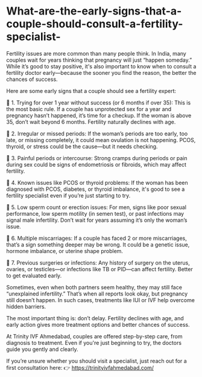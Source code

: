# What-are-the-early-signs-that-a-couple-should-consult-a-fertility-specialist-

Fertility issues are more common than many people think. In India, many couples wait for years thinking that pregnancy will just “happen someday.” While it’s good to stay positive, it's also important to know when to consult a fertility doctor early—because the sooner you find the reason, the better the chances of success.

Here are some early signs that a couple should see a fertility expert:

🔹 1. Trying for over 1 year without success (or 6 months if over 35):
This is the most basic rule. If a couple has unprotected sex for a year and pregnancy hasn’t happened, it’s time for a checkup. If the woman is above 35, don’t wait beyond 6 months. Fertility naturally declines with age.

🔹 2. Irregular or missed periods:
If the woman’s periods are too early, too late, or missing completely, it could mean ovulation is not happening. PCOS, thyroid, or stress could be the cause—but it needs checking.

🔹 3. Painful periods or intercourse:
Strong cramps during periods or pain during sex could be signs of endometriosis or fibroids, which may affect fertility.

🔹 4. Known issues like PCOS or thyroid problems:
If the woman has been diagnosed with PCOS, diabetes, or thyroid imbalance, it's good to see a fertility specialist even if you’re just starting to try.

🔹 5. Low sperm count or erection issues:
For men, signs like poor sexual performance, low sperm motility (in semen test), or past infections may signal male infertility. Don’t wait for years assuming it’s only the woman’s issue.

🔹 6. Multiple miscarriages:
If a couple has faced 2 or more miscarriages, that’s a sign something deeper may be wrong. It could be a genetic issue, hormone imbalance, or uterine shape problem.

🔹 7. Previous surgeries or infections:
Any history of surgery on the uterus, ovaries, or testicles—or infections like TB or PID—can affect fertility. Better to get evaluated early.

Sometimes, even when both partners seem healthy, they may still face “unexplained infertility.” That’s when all reports look okay, but pregnancy still doesn’t happen. In such cases, treatments like IUI or IVF help overcome hidden barriers.

The most important thing is: don’t delay. Fertility declines with age, and early action gives more treatment options and better chances of success.

At Trinity IVF Ahmedabad, couples are offered step-by-step care, from diagnosis to treatment. Even if you're just beginning to try, the doctors guide you gently and clearly.

If you’re unsure whether you should visit a specialist, just reach out for a first consultation here:
👉 https://trinityivfahmedabad.com/

